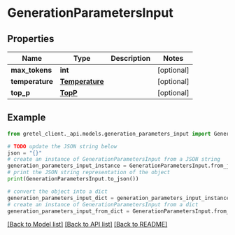 # GenerationParametersInput


## Properties

Name | Type | Description | Notes
------------ | ------------- | ------------- | -------------
**max_tokens** | **int** |  | [optional] 
**temperature** | [**Temperature**](Temperature.md) |  | [optional] 
**top_p** | [**TopP**](TopP.md) |  | [optional] 

## Example

```python
from gretel_client._api.models.generation_parameters_input import GenerationParametersInput

# TODO update the JSON string below
json = "{}"
# create an instance of GenerationParametersInput from a JSON string
generation_parameters_input_instance = GenerationParametersInput.from_json(json)
# print the JSON string representation of the object
print(GenerationParametersInput.to_json())

# convert the object into a dict
generation_parameters_input_dict = generation_parameters_input_instance.to_dict()
# create an instance of GenerationParametersInput from a dict
generation_parameters_input_from_dict = GenerationParametersInput.from_dict(generation_parameters_input_dict)
```
[[Back to Model list]](../README.md#documentation-for-models) [[Back to API list]](../README.md#documentation-for-api-endpoints) [[Back to README]](../README.md)


